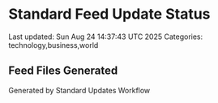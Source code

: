 # Standard Feed Update Status
Last updated: Sun Aug 24 14:37:43 UTC 2025
Categories: technology,business,world

## Feed Files Generated

Generated by Standard Updates Workflow
